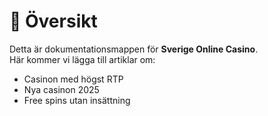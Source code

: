 # 📖 Översikt

Detta är dokumentationsmappen för **Sverige Online Casino**.  
Här kommer vi lägga till artiklar om:
- Casinon med högst RTP
- Nya casinon 2025
- Free spins utan insättning
